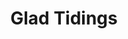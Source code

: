 ---
title: Glad Tidings
year: 1962
opening_date: 1962-05-25
closing_date: 1962-06-02
layout: productions
image:
image_caption:
image_credit:
playbill:
category:
details:
  Theatre: Theatre Jacksonville
  Venue: Little Theatre
cast:
  Ethel Nash: Pat Hayward
  Mrs. MacDonald: Esther Barnes
  Henry: Roger Lodesky
  Steve Whitney: Roby Robson
  Agnes Bell: Claire Zundell
  Claire Abbott: Nancy Kittredge
  Maud Abbott: Judith Jett
  Gus Kennedy: Nick Humphrey
  Terry Abbott: Bruce Henn
crew:
  Director: George Ballis
  Set Designer: Ben Jones
  Technical Director: Pete House
  Special Art Work: Robert Krell
  Lighting Designer: Chase Ambler
  Stage Manager: Peggy Miller
  Assistant Stage Manager: Ellen Black
  Costumes: Frank Ridge 
  Costume Designer: Milton Hayward
  Properties: 
    - Gayle Swymer
    - Esther Barnes
    - Ed Poole 
    - Bunni Thornhill
    - Jean Charles
    - Thelma Baker
  Make-Up: 
    - Eleanor Yeager
    - Mattie Godwin
  Construction and Painting: 
    - Peggy Miller
    - Wenonah Wells
    - Gladys Dale
    - Buddy Marshall
    - Joanne House
    - Pete House
understudies:
orchestra:
external_links:
---